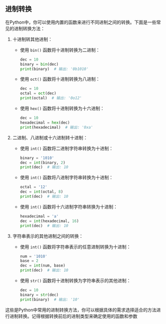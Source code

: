 ## 进制转换

在Python中，你可以使用内置的函数来进行不同进制之间的转换。下面是一些常见的进制转换方法：

1. 十进制转其他进制：

   - 使用 `bin()` 函数将十进制转换为二进制：

     ```python
     dec = 10
     binary = bin(dec)
     print(binary)  # 输出: '0b1010'
     ```

     

   - 使用 `oct()` 函数将十进制转换为八进制：

     ```python
     dec = 10
     octal = oct(dec)
     print(octal)  # 输出: '0o12'
     ```

     

   - 使用 `hex()` 函数将十进制转换为十六进制：

     ```python
     dec = 10
     hexadecimal = hex(dec)
     print(hexadecimal)  # 输出: '0xa'
     ```

     

2. 二进制、八进制或十六进制转十进制：

   - 使用 `int()` 函数将二进制字符串转换为十进制：

     ```python
     binary = '1010'
     dec = int(binary, 2)
     print(dec)  # 输出: 10
     ```

     

   - 使用 `int()` 函数将八进制字符串转换为十进制：

     ```python
     octal = '12'
     dec = int(octal, 8)
     print(dec)  # 输出: 10
     ```

     

   - 使用 `int()` 函数将十六进制字符串转换为十进制：

     ```python
     hexadecimal = 'a'
     dec = int(hexadecimal, 16)
     print(dec)  # 输出: 10
     ```

     

3. 字符串表示的其他进制之间的转换：

   - 使用 `int()` 函数将字符串表示的任意进制转换为十进制：

     ```python
     num = '1010'
     base = 2
     dec = int(num, base)
     print(dec)  # 输出: 10
     ```

     

   - 使用 `str()` 函数将十进制转换为字符串表示的其他进制：

     ```python
     dec = 10
     binary = str(dec)
     print(binary)  # 输出: '10'
     ```

     

这些是Python中常用的进制转换方法，你可以根据具体的需求选择适合的方法进行进制转换。记得根据转换前后的进制类型来确定使用的函数和参数